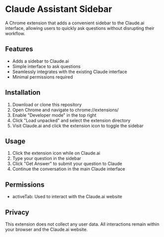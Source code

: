 # Claude Assistant Sidebar

A Chrome extension that adds a convenient sidebar to the Claude.ai interface, allowing users to quickly ask questions without disrupting their workflow.

## Features
- Adds a sidebar to Claude.ai
- Simple interface to ask questions
- Seamlessly integrates with the existing Claude interface
- Minimal permissions required

## Installation
1. Download or clone this repository
2. Open Chrome and navigate to chrome://extensions/
3. Enable "Developer mode" in the top right
4. Click "Load unpacked" and select the extension directory
5. Visit Claude.ai and click the extension icon to toggle the sidebar

## Usage
1. Click the extension icon while on Claude.ai
2. Type your question in the sidebar
3. Click "Get Answer" to submit your question to Claude
4. Continue the conversation in the main Claude interface

## Permissions
- activeTab: Used to interact with the Claude.ai website

## Privacy
This extension does not collect any user data. All interactions remain within your browser and the Claude.ai website.